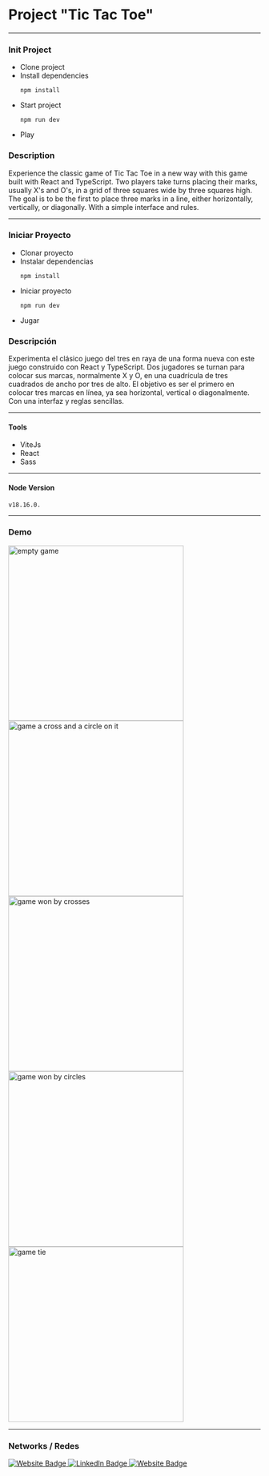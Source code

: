 # Project "Tic Tac Toe"

---

### Init Project

* Clone project
* Install dependencies
  ```
  npm install
  ```
* Start project
  ```
  npm run dev
  ```
* Play

### Description

Experience the classic game of Tic Tac Toe in a new way with this game built with React and TypeScript. Two players take turns placing their marks, usually X's and O's, in a grid of three squares wide by three squares high. The goal is to be the first to place three marks in a line, either horizontally, vertically, or diagonally. With a simple interface and rules.

---

### Iniciar Proyecto

* Clonar proyecto
* Instalar dependencias
  ```
  npm install
  ```
* Iniciar proyecto
  ```
  npm run dev
  ```
* Jugar

### Descripción

Experimenta el clásico juego del tres en raya de una forma nueva con este juego construido con React y TypeScript. Dos jugadores se turnan para colocar sus marcas, normalmente X y O, en una cuadrícula de tres cuadrados de ancho por tres de alto. El objetivo es ser el primero en colocar tres marcas en línea, ya sea horizontal, vertical o diagonalmente. Con una interfaz y reglas sencillas.

---

#### Tools

- ViteJs
- React
- Sass

---

#### Node Version
```
v18.16.0.
```

---

### Demo
<div>
  <img src="https://firebasestorage.googleapis.com/v0/b/webresources-d9542.appspot.com/o/tictactoe-project%2Ftictactoe-empty.png?alt=media&token=6c12c95b-cfd4-4279-b7f8-adbfb8a77d42" width="350" title="empty game">

  <img src="https://firebasestorage.googleapis.com/v0/b/webresources-d9542.appspot.com/o/tictactoe-project%2Ftictactoe-xo.png?alt=media&token=eaa75c5c-b435-45e5-a9f6-a8197851965a" width="350" title="game a cross and a circle on it">

  <img src="https://firebasestorage.googleapis.com/v0/b/webresources-d9542.appspot.com/o/tictactoe-project%2Ftictactoe-winx.png?alt=media&token=8d1ff0c2-b3b6-4101-a9c7-9925760e13b5" width="350" title="game won by crosses">

  <img src="https://firebasestorage.googleapis.com/v0/b/webresources-d9542.appspot.com/o/tictactoe-project%2Ftictactoe-wino.png?alt=media&token=bd122982-38a7-489c-a9fc-ba82945c8f44" width="350" title="game won by circles">

  <img src="https://firebasestorage.googleapis.com/v0/b/webresources-d9542.appspot.com/o/tictactoe-project%2Ftictactoe-tie.png?alt=media&token=a50c4a4e-29f6-4783-928c-19670c584320" width="350" title="game tie">
</div>

---

### Networks / Redes

<div id="badges">
  <a href="https://walterradduso.dev/" target="_blank">
    <img src="https://img.shields.io/badge/website-8a0606?style=for-the-badge&logo=About.me&logoColor=FFFFFF" alt="Website Badge"/>
  </a>
  <a href="https://linkedin.walterradduso.com/" target="_blank">
    <img src="https://img.shields.io/badge/LinkedIn-0077B5?style=for-the-badge&logo=linkedin&logoColor=FFFFFF" alt="LinkedIn Badge"/>
  </a>
  <a href="https://twitter.com/walterradduso" target="_blank">
    <img src="https://img.shields.io/badge/twitter-00acee?style=for-the-badge&logo=twitter&logoColor=FFFFFF" alt="Website Badge"/>
  </a>
</div>

